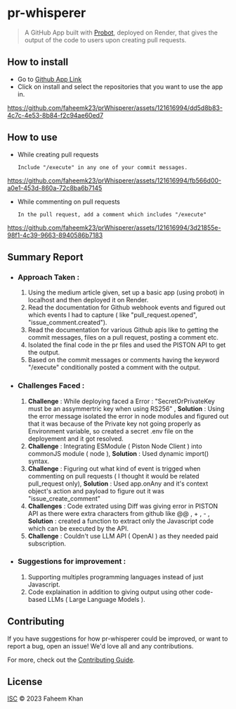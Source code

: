 # pr-whisperer

> A GitHub App built with [Probot](https://github.com/probot/probot), deployed on Render, that gives the output of the code to users upon creating pull requests.

## How to install

- Go to [Github App Link](https://GitHub.com/apps/pr-whisperer)
- Click on install and select the repositories that you want to use the app in.


https://github.com/faheemk23/prWhisperer/assets/121616994/dd5d8b83-4c7c-4e53-8b84-f2c94ae60ed7


## How to use

- While creating pull requests
         
  ```Include "/execute" in any one of your commit messages.```
  
https://github.com/faheemk23/prWhisperer/assets/121616994/fb566d00-a0e1-453d-860a-72c8ba6b7145


- While commenting on pull requests
  
  ```In the pull request, add a comment which includes "/execute"```


https://github.com/faheemk23/prWhisperer/assets/121616994/3d21855e-98f1-4c39-9663-8940586b7183

## Summary Report

- ### Approach Taken :
  
  1. Using the medium article given, set up a basic app (using probot) in localhost and then deployed it on Render.
  2. Read the documentation for Github webhook events and figured out which events I had to capture ( like "pull_request.opened", "issue_comment.created").
  3. Read the documentation for various Github apis like to getting the commit messages, files on a pull request, posting a comment etc.
  4. Isolated the final code in the pr files and used the PISTON API to get the output.
  5. Based on the commit messages or comments having the keyword "/execute" conditionally posted a comment with the output. 

- ### Challenges Faced :

  1. **Challenge** : While deploying faced a Error : "SecretOrPrivateKey must be an assymmertric key when using RS256" , **Solution** : Using the error message isolated the error in node modules and figured out that it was because of the Private key not going properly as Environment variable, so created a secret .env file on the deployement and it got resolved.
  2.  **Challenge** : Integrating ESModule ( Piston Node Client ) into commonJS module ( node ), **Solution** : Used dynamic import() syntax.
  3.  **Challenge** : Figuring out what kind of event is trigged when commenting on pull requests ( I thought it would be related pull_request only), **Solution** : Used app.onAny and it's context object's action and payload to figure out it was "issue_create_comment"
  4.  **Challenges** : Code extrated using Diff was giving error in PISTON API as there were extra characters from github like @@ , + , - , **Solution** : created a function to extract only the Javascript code which can be executed by the API.
  5.  **Challenge** : Couldn't use LLM API ( OpenAI ) as they needed paid subscription.
 
 - ###  Suggestions for improvement :

   1. Supporting multiples programming languages instead of just Javascript.
   2. Code explaination in addition to giving output using other code-based LLMs ( Large Language Models ).

## Contributing

If you have suggestions for how pr-whisperer could be improved, or want to report a bug, open an issue! We'd love all and any contributions.

For more, check out the [Contributing Guide](CONTRIBUTING.md).

## License

[ISC](LICENSE) © 2023 Faheem Khan
